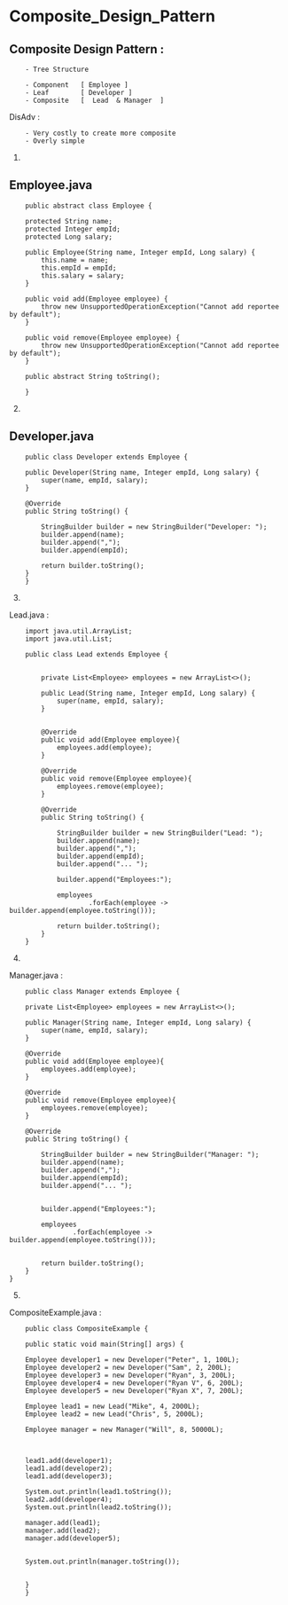 # Composite_Design_Pattern



Composite Design Pattern :
------------------------

		- Tree Structure
		
		- Component   [ Employee ]		
		- Leaf        [ Developer ]		
		- Composite   [  Lead  & Manager  ] 	
		
DisAdv :

		- Very costly to create more composite
		- Overly simple
		

1.

Employee.java
-------------

		public abstract class Employee {
		
		protected String name;
		protected Integer empId;
		protected Long salary;

		public Employee(String name, Integer empId, Long salary) {
			this.name = name;
			this.empId = empId;
			this.salary = salary;
		}

		public void add(Employee employee) {
			throw new UnsupportedOperationException("Cannot add reportee by default");
		}

		public void remove(Employee employee) {
			throw new UnsupportedOperationException("Cannot add reportee by default");
		}

		public abstract String toString();

		}

2.

Developer.java 
--------------


		public class Developer extends Employee {
		
		public Developer(String name, Integer empId, Long salary) {
			super(name, empId, salary);
		}

		@Override
		public String toString() {

			StringBuilder builder = new StringBuilder("Developer: ");
			builder.append(name);
			builder.append(",");
			builder.append(empId);

			return builder.toString();
		}
        }
		
3.

Lead.java :


		import java.util.ArrayList;
		import java.util.List;

		public class Lead extends Employee {
		

			private List<Employee> employees = new ArrayList<>();

			public Lead(String name, Integer empId, Long salary) {
				super(name, empId, salary);
			}


			@Override
			public void add(Employee employee){
				employees.add(employee);
			}

			@Override
			public void remove(Employee employee){
				employees.remove(employee);
			}

			@Override
			public String toString() {

				StringBuilder builder = new StringBuilder("Lead: ");
				builder.append(name);
				builder.append(",");
				builder.append(empId);
				builder.append("... ");

				builder.append("Employees:");

				employees
						.forEach(employee -> builder.append(employee.toString()));

				return builder.toString();
			}
		}


4. 

Manager.java :

		public class Manager extends Employee {

		private List<Employee> employees = new ArrayList<>();

		public Manager(String name, Integer empId, Long salary) {
			super(name, empId, salary);
		}

		@Override
		public void add(Employee employee){
			employees.add(employee);
		}

		@Override
		public void remove(Employee employee){
			employees.remove(employee);
		}

		@Override
		public String toString() {

			StringBuilder builder = new StringBuilder("Manager: ");
			builder.append(name);
			builder.append(",");
			builder.append(empId);
			builder.append("... ");


			builder.append("Employees:");

			employees
					.forEach(employee -> builder.append(employee.toString()));


			return builder.toString();
		}
	}
	

5. 

CompositeExample.java :

		public class CompositeExample {

		public static void main(String[] args) {

        Employee developer1 = new Developer("Peter", 1, 100L);
        Employee developer2 = new Developer("Sam", 2, 200L);
        Employee developer3 = new Developer("Ryan", 3, 200L);
        Employee developer4 = new Developer("Ryan V", 6, 200L);
        Employee developer5 = new Developer("Ryan X", 7, 200L);
		
        Employee lead1 = new Lead("Mike", 4, 2000L);
        Employee lead2 = new Lead("Chris", 5, 2000L);
		
        Employee manager = new Manager("Will", 8, 50000L);



        lead1.add(developer1);
        lead1.add(developer2);
        lead1.add(developer3);

        System.out.println(lead1.toString());
        lead2.add(developer4);
        System.out.println(lead2.toString());

        manager.add(lead1);
        manager.add(lead2);
        manager.add(developer5);


        System.out.println(manager.toString());


		}
		}

